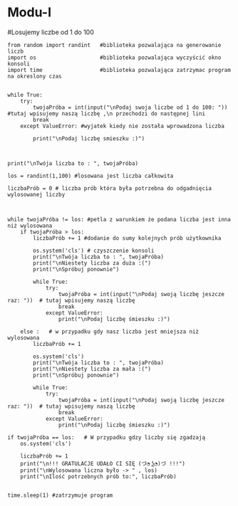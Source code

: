 # Modu-I
#Losujemy liczbe od 1 do 100

    from random import randint   #biblioteka pozwalająca na generowanie  liczb 
    import os                    #biblioteka pozwalająca wyczyścić okno konsoli
    import time                  #biblioteka pozwalająca zatrzymac program na okreslony czas


    while True:
        try:
            twojaPróba = int(input("\nPodaj swoja liczbe od 1 do 100: ")) #tutaj wpisujemy naszą liczbę ,\n przechodzi do następnej lini
            break
        except ValueError: #wyjatek kiedy nie została wprowadzona liczba

            print("\nPodaj liczbę smieszku :)")



    print("\nTwója liczba to : ", twojaPróba)

    los = randint(1,100) #losowana jest liczba całkowita

    liczbaPrób = 0 # liczba prób która była potrzebna do odgadnięcia wylosowanej liczby



    while twojaPróba != los: #petla z warunkiem że podana liczba jest inna niż wylosowana
        if twojaPróba > los:   
            liczbaPrób += 1 #dodanie do sumy kolejnych prób użytkownika 

            os.system('cls') # czyszczenie konsoli
            print("\nTwója liczba to : ", twojaPróba)
            print("\nNiestety liczba za duża :(")
            print("\nSpróbuj ponownie")

            while True:
                try:
                    twojaPróba = int(input("\nPodaj swoją liczbę jeszcze raz: "))  # tutaj wpisujemy naszą liczbę
                    break
                except ValueError:
                    print("\nPodaj liczbę śmieszku :)")

        else :   # w przypadku gdy nasz liczba jest mniejsza niż wylosowana
            liczbaPrób += 1

            os.system('cls')
            print("\nTwója liczba to : ", twojaPróba)
            print("\nNiestety liczba za mała :(")
            print("\nSpróbuj ponownie")

            while True:
                try:
                    twojaPróba = int(input("\nPodaj swoją liczbę jeszcze raz: "))  # tutaj wpisujemy naszą liczbę
                    break
                except ValueError:
                    print("\nPodaj liczbę śmieszku :)")

    if twojaPróba == los:   # W przypadku gdzy liczby się zgadzają
        os.system('cls')

        liczbaPrób += 1
        print("\n!!! GRATULACJE UDAŁO CI SIĘ (づ◔ ͜ʖ◔)づ !!!")
        print("\nWylosowana liczna było -> " , los)
        print("\nIlość potrzebnych prób to:", liczbaPrób)


    time.sleep(1) #zatrzymuje program
